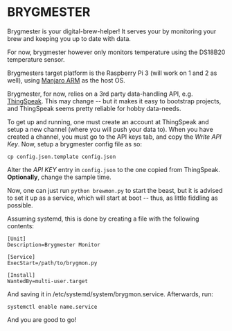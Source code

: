 BRYGMESTER
==========

Brygmester is your digital-brew-helper! It serves your by monitoring your brew and keeping you up to date with data.

For now, brygmester however only monitors temperature using the DS18B20 temperature sensor.

Brygmesters target platform is the Raspberry Pi 3 (will work on 1 and 2 as well), using [Manjaro ARM](http://manjaro-arm.org/) as the host OS.

Brygmester, for now, relies on a 3rd party data-handling API, e.g. [ThingSpeak](https://thingspeak.com). This may change -- but it makes it easy to bootstrap projects, and ThingSpeak seems pretty reliable for hobby data-needs.

To get up and running, one must create an account at ThingSpeak and setup a new channel (where you will push your data to). When you have created a channel, you must go to the API keys tab, and copy the *Write API Key*. Now, setup a brygmester config file as so:

    cp config.json.template config.json

Alter the *API KEY* entry in `config.json` to the one copied from ThingSpeak. **Optionally**, change the sample time.

Now, one can just run `python brewmon.py` to start the beast, but it is advised to set it up as a service, which will start at boot -- thus, as little fiddling as possible.

Assuming systemd, this is done by creating a file with the following contents:

    [Unit]
    Description=Brygmester Monitor

    [Service]
    ExecStart=/path/to/brygmon.py

    [Install]
    WantedBy=multi-user.target

And saving it in /etc/systemd/system/brygmon.service. Afterwards, run:

    systemctl enable name.service

And you are good to go!